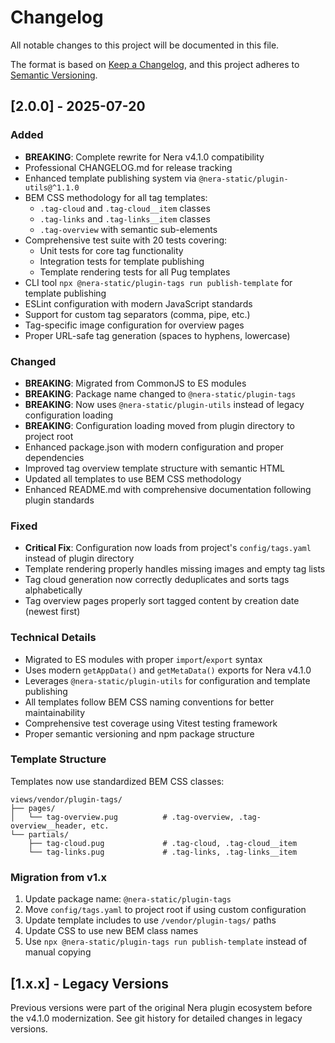 # Changelog

All notable changes to this project will be documented in this file.

The format is based on [Keep a Changelog](https://keepachangelog.com/en/1.0.0/),
and this project adheres to [Semantic Versioning](https://semver.org/spec/v2.0.0.html).

## [2.0.0] - 2025-07-20

### Added

-   **BREAKING**: Complete rewrite for Nera v4.1.0 compatibility
-   Professional CHANGELOG.md for release tracking
-   Enhanced template publishing system via `@nera-static/plugin-utils@^1.1.0`
-   BEM CSS methodology for all tag templates:
    -   `.tag-cloud` and `.tag-cloud__item` classes
    -   `.tag-links` and `.tag-links__item` classes
    -   `.tag-overview` with semantic sub-elements
-   Comprehensive test suite with 20 tests covering:
    -   Unit tests for core tag functionality
    -   Integration tests for template publishing
    -   Template rendering tests for all Pug templates
-   CLI tool `npx @nera-static/plugin-tags run publish-template` for template publishing
-   ESLint configuration with modern JavaScript standards
-   Support for custom tag separators (comma, pipe, etc.)
-   Tag-specific image configuration for overview pages
-   Proper URL-safe tag generation (spaces to hyphens, lowercase)

### Changed

-   **BREAKING**: Migrated from CommonJS to ES modules
-   **BREAKING**: Package name changed to `@nera-static/plugin-tags`
-   **BREAKING**: Now uses `@nera-static/plugin-utils` instead of legacy configuration loading
-   **BREAKING**: Configuration loading moved from plugin directory to project root
-   Enhanced package.json with modern configuration and proper dependencies
-   Improved tag overview template structure with semantic HTML
-   Updated all templates to use BEM CSS methodology
-   Enhanced README.md with comprehensive documentation following plugin standards

### Fixed

-   **Critical Fix**: Configuration now loads from project's `config/tags.yaml` instead of plugin directory
-   Template rendering properly handles missing images and empty tag lists
-   Tag cloud generation now correctly deduplicates and sorts tags alphabetically
-   Tag overview pages properly sort tagged content by creation date (newest first)

### Technical Details

-   Migrated to ES modules with proper `import`/`export` syntax
-   Uses modern `getAppData()` and `getMetaData()` exports for Nera v4.1.0
-   Leverages `@nera-static/plugin-utils` for configuration and template publishing
-   All templates follow BEM CSS naming conventions for better maintainability
-   Comprehensive test coverage using Vitest testing framework
-   Proper semantic versioning and npm package structure

### Template Structure

Templates now use standardized BEM CSS classes:

```
views/vendor/plugin-tags/
├── pages/
│   └── tag-overview.pug          # .tag-overview, .tag-overview__header, etc.
└── partials/
    ├── tag-cloud.pug             # .tag-cloud, .tag-cloud__item
    └── tag-links.pug             # .tag-links, .tag-links__item
```

### Migration from v1.x

1. Update package name: `@nera-static/plugin-tags`
2. Move `config/tags.yaml` to project root if using custom configuration
3. Update template includes to use `/vendor/plugin-tags/` paths
4. Update CSS to use new BEM class names
5. Use `npx @nera-static/plugin-tags run publish-template` instead of manual copying

## [1.x.x] - Legacy Versions

Previous versions were part of the original Nera plugin ecosystem before the v4.1.0 modernization. See git history for detailed changes in legacy versions.
